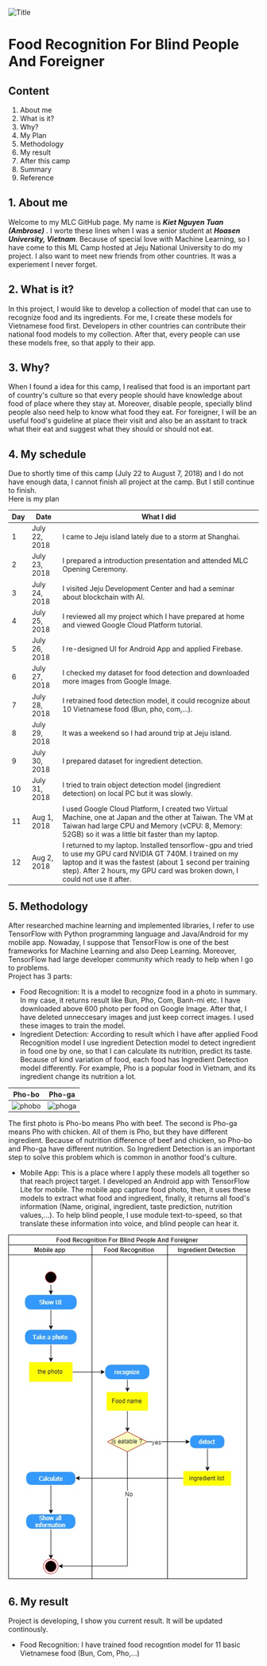 ![Title](https://drive.google.com/file/d/19i21rD4bxs0tbSZ_jsznTRdJn4AAht70/view)
<h1>
Food Recognition For Blind People And Foreigner
</h1>
<h2>
Content
</h2>
<p>

1. About me
2. What is it?
3. Why?
4. My Plan
5. Methodology
6. My result
7. After this camp
8. Summary
9. Reference
</p>

<h2>
1. About me
</h2>
<p>

Welcome to my MLC GitHub page. My name is ***Kiet Nguyen Tuan (Ambrose)*** . I worte these lines when I was a senior student at ***Hoasen University, Vietnam***. Because of special love with Machine Learning, so I have come to this ML Camp hosted at Jeju National University to do my project. I also want to meet new friends from other countries. It was a experiement I never forget.
</p>

<h2>
2. What is it?
</h2>
<p>

In this project, I would like to develop a collection of model that can use to recognize food and its ingredients. For me, I create these models for Vietnamese food first. Developers in other countries can contribute their national food models to my collection. After that, every people can use these models free, so that apply to their app.
</p>

<h2>
3. Why?
</h2>
<p>
When I found a idea for this camp, I realised that food is an important part of country's culture so that every people should have knowledge about food of place where they stay at. Moreover, disable people, specially blind people also need help to know what food they eat. For foreigner, I will be an useful food's guideline at place their visit and also be an assitant to track what their eat and suggest what they should or should not eat.
<p>

<h2>
4. My schedule
</h2>
<p>
Due to shortly time of this camp (July 22 to August 7, 2018) and I do not have enough data, I cannot finish all project at the camp. But I still continue to finish.</br>
Here is my plan</br>

Day | Date | What I did
--- | --- | ---
1 | July 22, 2018 | I came to Jeju island lately due to a storm at Shanghai.
2 | July 23, 2018 | I prepared a introduction presentation and attended MLC Opening Ceremony.
3 | July 24, 2018 | I visited Jeju Development Center and had a seminar about blockchain with AI.
4 | July 25, 2018 | I reviewed all my project which I have prepared at home and viewed Google Cloud Platform tutorial.
5 | July 26, 2018 | I re-designed UI for Android App and applied Firebase.
6 | July 27, 2018 | I checked my dataset for food detection and downloaded more images from Google Image.
7 | July 28, 2018 | I retrained food detection model, it could recognize about 10 Vietnamese food (Bun, pho, com,...).
8 | July 29, 2018 | It was a weekend so I had around trip at Jeju island.
9 | July 30, 2018 | I prepared dataset for ingredient detection.
10 | July 31, 2018 | I tried to train object detection model (ingredient detection) on local PC but it was slowly.
11 | Aug 1, 2018 | I used Google Cloud Platform, I created two Virtual Machine, one at Japan and the other at Taiwan. The VM at Taiwan had large CPU and Memory (vCPU: 8, Memory: 52GB) so it was a little bit faster than my laptop.
12 | Aug 2, 2018 | I returned to my laptop. Installed tensorflow-gpu and tried to use my GPU card NVIDIA GT 740M. I trained on my laptop and it was the fastest (about 1 second per training step). After 2 hours, my GPU card was broken down, I could not use it after.
</p>

<h2>
5. Methodology
</h2>
<p>
After researched machine learning and implemented libraries, I refer to use TensorFlow with Python programming language and Java/Android for my mobile app. Nowaday, I suppose that TensorFlow is one of the best frameworks for Machine Learning and also Deep Learning. Moreover, TensorFlow had large developer community which ready to help when I go to problems.</br>
Project has 3 parts:</br>

* Food Recognition: It is a model to recognize food in a photo in summary. In my case, it returns result like Bun, Pho, Com, Banh-mi etc. I have downloaded above 600 photo per food on Google Image. After that, I have deleted unneccesary images and just keep correct images. I used these images to train the model.
* Ingredient Detection: According to result which I have after applied Food Recognition model I use ingredient Detection model to detect ingredient in food one by one, so that I can calculate its nutrition, predict its taste. Because of kind variation of food, each food has Ingredient Detection model differently. For example, Pho is a popular food in Vietnam, and its ingredient change its nutrition a lot.

Pho-bo | Pho-ga
--- | ---
![phobo](http://www.savourydays.com/wp-content/uploads/2013/01/PhoBoHN.jpg) | ![phoga](http://giadinh.mediacdn.vn/zoom/655_361/2014/7-1412602058-tu-lam-pho-ga-7-1412654910607-crop-1412654928337.jpg)

The first photo is Pho-bo means Pho with beef. The second is Pho-ga means Pho with chicken. All of them is Pho, but they have different ingredient. Because of nutrition difference of beef and chicken, so Pho-bo and Pho-ga have different nutrition. So Ingredient Detection is an important step to solve this problem which is common in anothor food's culture.
* Mobile App: This is a place where I apply these models all together so that reach project target. I developed an Android app with TensorFlow Lite for mobile. The mobile app capture food photo, then, it uses these models to extract what food and ingredient, finally, it returns all food's information (Name, original, ingredient, taste prediction, nutrition values,...). To help blind people, I use module text-to-speed, so that translate these information into voice, and blind people can hear it.

![FoodRecognition](https://github.com/AmbroseNTK/Food-Recognition-For-Blind-People-And-Foreigner/blob/master/img/FoodRecognitionActivityDiagram.jpg)
</p>

<h2>
6. My result
</h2>
<p>
Project is developing, I show you current result. It will be updated continously.</br>

* Food Recognition: I have trained food recogntion model for 11 basic Vietnamese food (Bun, Com, Pho,...)
</p>